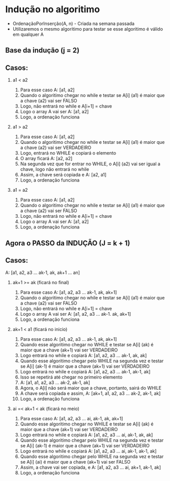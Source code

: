 # Indução no algoritimo

- OrdenaçãoPorInserção(A, n) - Criada na semana passada
- Utilizaremos o mesmo algoritimo para testar se esse algoritimo é válido em qualquer A

## Base da indução (j = 2)
## Casos:

1. a1 < a2
    1. Para esse caso A: [a1, a2]
    2. Quando o algoritimo chegar no while e testar se A[i] (a1) é maior que a chave (a2) vai ser FALSO
    3. Logo, não entrará no while e A[i+1] = chave
    4. Logo o array A vai ser A: [a1, a2]
    5. Logo, a ordenação funciona

2. a1 > a2
    1. Para esse caso A: [a1, a2]
    2. Quando o algoritimo chegar no while e testar se A[i] (a1) é maior que a chave (a2) vai ser VERDADEIRO
    3. Logo, entrará no WHILE e copiará o elemento
    4. O array ficará A: [a2, a2]
    5. Na segunda vez que for entrar no WHILE, o A[i] (a2) vai ser igual a chave, logo não entrará no while
    6. Assim, a chave será copiada e A: [a2, a1]
    5. Logo, a ordenação funciona

3. a1 = a2
    1. Para esse caso A: [a1, a2]
    2. Quando o algoritimo chegar no while e testar se A[i] (a1) é maior que a chave (a2) vai ser FALSO
    3. Logo, não entrará no while e A[i+1] = chave
    4. Logo o array A vai ser A: [a1, a2]
    5. Logo, a ordenação funciona

## Agora o PASSO da INDUÇÃO (J = k + 1)
## Casos:

A: [a1, a2, a3 ... ak-1, ak, ak+1 ... an]

1. ak+1 >= ak (ficará no final)
    1. Para esse caso A: [a1, a2, a3 ... ak-1, ak, ak+1]
    2. Quando o algoritimo chegar no while e testar se A[i] (a1) é maior que a chave (a2) vai ser FALSO
    3. Logo, não entrará no while e A[i+1] = chave
    4. Logo o array A vai ser A: [a1, a2, a3 ... ak-1. ak, ak+1]
    5. Logo, a ordenação funciona

2. ak+1 < a1 (ficará no inicio)
    1. Para esse caso A: [a1, a2, a3 ... ak-1, ak, ak+1]
    2. Quando esse algoritimo chegar no WHILE e testar se A[i] (ak) é maior que a chave (ak+1) vai ser VERDADEIRO
    3. Logo entrará no while e copiará A: [a1, a2, a3 ... ak-1, ak, ak]
    4. Quando esse algoritimo chegar pelo WHILE na segunda vez e testar se A[i] (ak-1) é maior que a chave (ak+1) vai ser VERDADEIRO
    5. Logo entrará no while e copiará A: [a1, a2, a3 ... ak-1, ak-1, ak]
    6. Isso se repetirá até chegar no primeiro elemento
    7. A: [a1, a1, a2, a3 ... ak-2, ak-1, ak]
    8. Agora, o A[i] não será maior que a chave, portanto, sairá do WHILE
    9. A chave será copiada e assim, A: [ak+1, a1, a2, a3 ... ak-2, ak-1, ak]
    10. Logo, a ordenação funciona

3. ai =< ak+1 < ak (ficará no meio)
    1. Para esse caso A: [a1, a2, a3 ... ai, ak-1, ak, ak+1]
    2. Quando esse algoritimo chegar no WHILE e testar se A[i] (ak) é maior que a chave (ak+1) vai ser VERDADEIRO
    3. Logo entrará no while e copiará A: [a1, a2, a3 ... ai, ak-1, ak, ak] 
    4. Quando esse algoritimo chegar pelo WHILE na segunda vez e testar se A[i] (ak-1) é maior que a chave (ak+1) vai ser VERDADEIRO
    5. Logo entrará no while e copiará A: [a1, a2, a3 ... ai, ak-1, ak-1, ak]
    6. Quando esse algoritimo chegar pelo WHILE na segunda vez e testar se A[i] (ai) é maior que a chave (ak+1) vai ser FALSO
    7. Assim, a chave vai ser copiada, e A: [a1, a2, a3 ... ai, ak+1, ak-1, ak]
    8. Logo, a ordenação funciona
 
